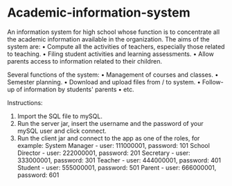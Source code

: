 # Academic-information-system
An information system for high school whose function is to concentrate all the academic information available in the organization.
The aims of the system are:
•	Compute all the activities of teachers, especially those related to teaching.
•	Filing student activities and learning assessments.
•	Allow parents access to information related to their children.

Several functions of the system:
•	Management of courses and classes.
•	Semester planning.
• Download and upload files from / to system.
• Follow-up of information by students' parents
• etc.

Instructions:
1. Import the SQL file to mySQL.
2. Run the server jar, insert the username and the password of your mySQL user and click connect.
3. Run the client jar and connect to the app as one of the roles, for example:
System Manager - user: 111000001, password: 101
School Director - user: 222000001, password: 201
Secretary - user: 333000001, password: 301
Teacher - user: 444000001, password: 401
Student - user: 555000001, password: 501
Parent - user: 666000001, password: 601
